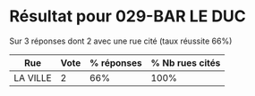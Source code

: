 # Résultat pour 029-BAR LE DUC

Sur 3 réponses dont 2 avec une rue cité (taux réussite 66%)

| Rue | Vote | % réponses | % Nb rues cités|
|-----|------|------------|----------------|
| LA VILLE | 2 | 66% | 100%|
